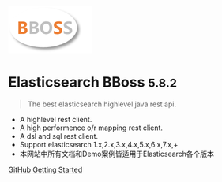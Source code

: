 ![logo](images/logo.png)

# Elasticsearch BBoss <small>5.8.2</small>

> The best elasticsearch highlevel java rest api.

- A highlevel rest client.
- A high performence o/r mapping rest client.
- A dsl and sql rest client.
- Support elasticsearch 1.x,2.x,3.x,4.x,5.x,6.x,7.x,+
- 本网站中所有文档和Demo案例皆适用于Elasticsearch各个版本

[GitHub](https://github.com/bbossgroups/bboss-elasticsearch)
[Getting Started](#搜索引擎的-orm-库-elasticsearch-bboss)

